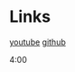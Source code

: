 # Links

[youtube](https://www.youtube.com/watch?v=gieEQFIfgYc)
[github](https://github.com/gitdagray/typescript-course)

4:00
